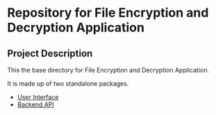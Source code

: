 # Repository for File Encryption and Decryption Application

## Project Description

This the base directory for File Encryption and Decryption Application.

It is made up of two standalone packages.

- [User Interface](./frontend/)
- [Backend API](./backend/)
